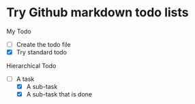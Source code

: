 # Try Github markdown todo lists

My Todo
- [ ] Create the todo file
- [x] Try standard todo

Hierarchical Todo
- [ ] A task
  - [x] A sub-task
  - [x] A sub-task that is done
